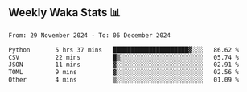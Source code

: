 ## Weekly Waka Stats 📊
<!--START_SECTION:waka-->

```txt
From: 29 November 2024 - To: 06 December 2024

Python       5 hrs 37 mins   █████████████████████▓░░░   86.62 %
CSV          22 mins         █▒░░░░░░░░░░░░░░░░░░░░░░░   05.74 %
JSON         11 mins         ▓░░░░░░░░░░░░░░░░░░░░░░░░   02.91 %
TOML         9 mins          ▓░░░░░░░░░░░░░░░░░░░░░░░░   02.56 %
Other        4 mins          ▒░░░░░░░░░░░░░░░░░░░░░░░░   01.09 %
```

<!--END_SECTION:waka-->

<!--

Here are some ideas to get you started:

- 🔭 I’m currently working on (way to add branches committed on)
- 🌱 I’m currently learning Web Frameworks and Machine Learning! (Lisp, JS (react & angular), Python, and __)
- 💬 Ask me about ...
- 📫 How to reach me: 
- 😄 Pronouns: He/Him/His
- ⚡ Fun fact: ...

that-recsys-lab
-->
